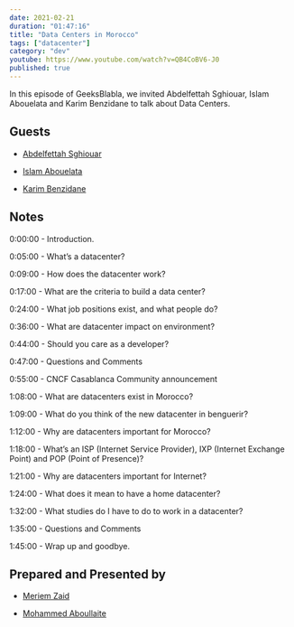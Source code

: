 ```yaml
---
date: 2021-02-21
duration: "01:47:16"
title: "Data Centers in Morocco"
tags: ["datacenter"]
category: "dev"
youtube: https://www.youtube.com/watch?v=QB4CoBV6-J0
published: true
---
```


In this episode of GeeksBlabla, we invited Abdelfettah Sghiouar, Islam Abouelata and Karim Benzidane to talk about Data Centers.

## Guests

- [Abdelfettah Sghiouar](https://twitter.com/boredabdel)

- [Islam Abouelata](https://web.facebook.com/islam.abouelata?_rdc=1&_rdr)

- [Karim Benzidane](https://www.linkedin.com/in/benzidanekarim)

## Notes

0:00:00 - Introduction.

0:05:00 - What’s a datacenter?

0:09:00 - How does the datacenter work?

0:17:00 - What are the criteria to build a data center?

0:24:00 - What job positions exist, and what people do?

0:36:00 - What are datacenter impact on environment?

0:44:00 - Should you care as a developer?

0:47:00 - Questions and Comments

0:55:00 - CNCF Casablanca Community announcement

1:08:00 - What are datacenters exist in Morocco?

1:09:00 - What do you think of the new datacenter in benguerir?

1:12:00 - Why are datacenters important for Morocco?

1:18:00 - What’s an ISP (Internet Service Provider), IXP (Internet Exchange Point) and POP (Point of Presence)?

1:21:00 - Why are datacenters important for Internet?

1:24:00 - What does it mean to have a home datacenter?

1:32:00 - What studies do I have to do to work in a datacenter?

1:35:00 - Questions and Comments

1:45:00 - Wrap up and goodbye.

## Prepared and Presented by

- [Meriem Zaid](https://twitter.com/_iMeriem)

- [Mohammed Aboullaite](https://twitter.com/laytoun)
